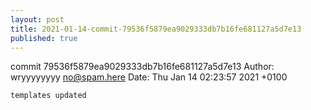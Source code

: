 ```yaml
---
layout: post
title: 2021-01-14-commit-79536f5879ea9029333db7b16fe681127a5d7e13
published: true
---
```


commit 79536f5879ea9029333db7b16fe681127a5d7e13
Author: wryyyyyyyy <no@spam.here>
Date:   Thu Jan 14 02:23:57 2021 +0100

    templates updated
